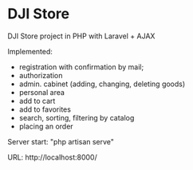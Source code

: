 # DJI Store
DJI Store project in PHP with Laravel + AJAX

Implemented:
- registration with confirmation by mail;
- authorization
- admin. cabinet (adding, changing, deleting goods)
- personal area
- add to cart
- add to favorites
- search, sorting, filtering by catalog
- placing an order

Server start:
"php artisan serve"

URL: http://localhost:8000/
